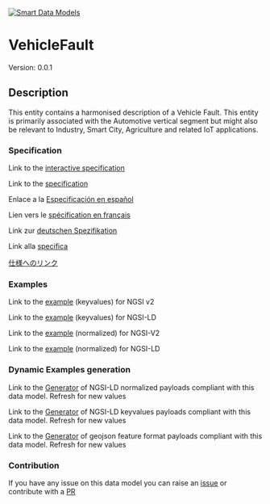 [![Smart Data Models](https://smartdatamodels.org/wp-content/uploads/2022/01/SmartDataModels_logo.png "Logo")](https://smartdatamodels.org)
# VehicleFault
Version: 0.0.1

## Description 

This entity contains a harmonised description of a Vehicle Fault. This entity is primarily associated with the Automotive vertical segment but might also be relevant to Industry, Smart City, Agriculture and related IoT applications.
### Specification

Link to the [interactive specification](https://swagger.lab.fiware.org/?url=https://smart-data-models.github.io/dataModel.Transportation/VehicleFault/swagger.yaml)

Link to the [specification](https://github.com/smart-data-models/dataModel.Transportation/blob/master/VehicleFault/doc/spec.md)

Enlace a la [Especificación en español](https://github.com/smart-data-models/dataModel.Transportation/blob/master/VehicleFault/doc/spec_ES.md)

Lien vers le [spécification en français](https://github.com/smart-data-models/dataModel.Transportation/blob/master/VehicleFault/doc/spec_FR.md)

Link zur [deutschen Spezifikation](https://github.com/smart-data-models/dataModel.Transportation/blob/master/VehicleFault/doc/spec_DE.md)

Link alla [specifica](https://github.com/smart-data-models/dataModel.Transportation/blob/master/VehicleFault/doc/spec_IT.md)

[仕様へのリンク](https://github.com/smart-data-models/dataModel.Transportation/blob/master/VehicleFault/doc/spec_JA.md)
### Examples

Link to the [example](https://smart-data-models.github.io/dataModel.Transportation/VehicleFault/examples/example.json) (keyvalues) for NGSI v2

Link to the [example](https://smart-data-models.github.io/dataModel.Transportation/VehicleFault/examples/example.jsonld) (keyvalues) for NGSI-LD

Link to the [example](https://smart-data-models.github.io/dataModel.Transportation/VehicleFault/examples/example-normalized.json) (normalized) for NGSI-V2

Link to the [example](https://smart-data-models.github.io/dataModel.Transportation/VehicleFault/examples/example-normalized.jsonld) (normalized) for NGSI-LD
### Dynamic Examples generation

Link to the [Generator](https://smartdatamodels.org/extra/ngsi-ld_generator.php?schemaUrl=https://raw.githubusercontent.com/smart-data-models/dataModel.Transportation/master/VehicleFault/schema.json&email=info@smartdatamodels.org) of NGSI-LD normalized payloads compliant with this data model. Refresh for new values

Link to the [Generator](https://smartdatamodels.org/extra/ngsi-ld_generator_keyvalues.php?schemaUrl=https://raw.githubusercontent.com/smart-data-models/dataModel.Transportation/master/VehicleFault/schema.json&email=info@smartdatamodels.org) of NGSI-LD keyvalues payloads compliant with this data model. Refresh for new values

Link to the [Generator](https://smartdatamodels.org/extra/geojson_features_generator.php?schemaUrl=https://raw.githubusercontent.com/smart-data-models/dataModel.Transportation/master/VehicleFault/schema.json&email=info@smartdatamodels.org) of geojson feature format payloads compliant with this data model. Refresh for new values
### Contribution

 If you have any issue on this data model you can raise an [issue](https://github.com/smart-data-models/dataModel.Transportation/issues)  or contribute with a [PR](https://github.com/smart-data-models/dataModel.Transportation/pulls)